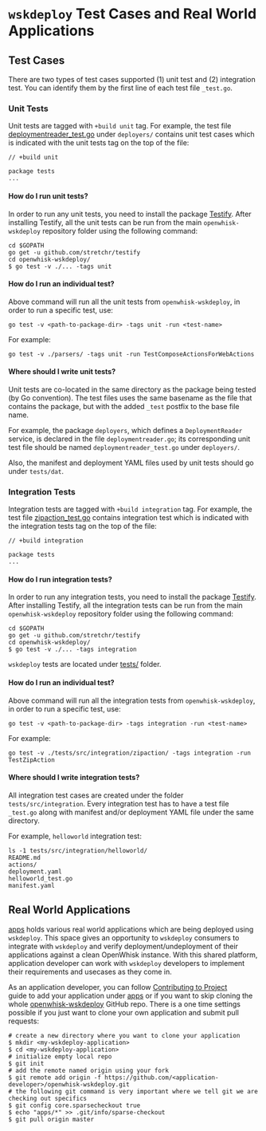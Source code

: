 <!--
#
# Licensed to the Apache Software Foundation (ASF) under one or more
# contributor license agreements.  See the NOTICE file distributed with
# this work for additional information regarding copyright ownership.
# The ASF licenses this file to You under the Apache License, Version 2.0
# (the "License"); you may not use this file except in compliance with
# the License.  You may obtain a copy of the License at
#
#     http://www.apache.org/licenses/LICENSE-2.0
#
# Unless required by applicable law or agreed to in writing, software
# distributed under the License is distributed on an "AS IS" BASIS,
# WITHOUT WARRANTIES OR CONDITIONS OF ANY KIND, either express or implied.
# See the License for the specific language governing permissions and
# limitations under the License.
#
-->

# `wskdeploy` Test Cases and Real World Applications

## Test Cases

There are two types of test cases supported (1) unit test and (2) integration test.
You can identify them by the first line of each test file `_test.go`.

### Unit Tests

Unit tests are tagged with `+build unit` tag. For example, the test file
[deploymentreader_test.go](https://github.com/nuvolaris/openwhisk-wskdeploy/blob/master/deployers/deploymentreader_test.go)
under `deployers/` contains unit test cases which is indicated with the unit tests
tag on the top of the file:

```
// +build unit

package tests
...
```

#### How do I run unit tests?

In order to run any unit tests, you need to install the package [Testify](https://github.com/stretchr/testify/).
After installing Testify, all the unit tests can be run from the main `openwhisk-wskdeploy`
repository folder using the following command:


```
cd $GOPATH
go get -u github.com/stretchr/testify
cd openwhisk-wskdeploy/
$ go test -v ./... -tags unit
```

#### How do I run an individual test?

Above command will run all the unit tests from `openwhisk-wskdeploy`, in
order to run a specific test, use:

```
go test -v <path-to-package-dir> -tags unit -run <test-name>
```

For example:

```
go test -v ./parsers/ -tags unit -run TestComposeActionsForWebActions
```

#### Where should I write unit tests?

Unit tests are co-located in the same directory as the package being tested (by Go convention).
The test files uses the same basename as the file that contains the package,
but with the added `_test` postfix to the base file name.

For example, the package `deployers`, which defines a `DeploymentReader` service,
is declared in the file `deploymentreader.go`; its corresponding unit test file
should be named `deploymentreader_test.go` under `deployers/`.

Also, the manifest and deployment YAML files used by unit tests should go under `tests/dat`.


### Integration Tests

Integration tests are tagged with `+build integration` tag. For example, the test
file [zipaction_test.go](https://github.com/nuvolaris/openwhisk-wskdeploy/blob/master/tests/src/integration/zipaction/zipaction_test.go)
contains integration test which is indicated with the integration tests tag on
the top of the file:

```
// +build integration

package tests
...
```

#### How do I run integration tests?

In order to run any integration tests, you need to install the package [Testify](https://github.com/stretchr/testify/).
After installing Testify, all the integration tests can be run from the main `openwhisk-wskdeploy`
repository folder using the following command:


```
cd $GOPATH
go get -u github.com/stretchr/testify
cd openwhisk-wskdeploy/
$ go test -v ./... -tags integration
```

`wskdeploy` tests are located under [tests/](https://github.com/nuvolaris/openwhisk-wskdeploy/tree/master/tests)
folder.

#### How do I run an individual test?

Above command will run all the integration tests from `openwhisk-wskdeploy`, in
order to run a specific test, use:

```
go test -v <path-to-package-dir> -tags integration -run <test-name>
```

For example:

```
go test -v ./tests/src/integration/zipaction/ -tags integration -run TestZipAction
```

#### Where should I write integration tests?

All integration test cases are created under the folder `tests/src/integration`.
Every integration test has to have a test file `_test.go` along with manifest and/or
deployment YAML file under the same directory.

For example, `helloworld` integration test:

```
ls -1 tests/src/integration/helloworld/
README.md
actions/
deployment.yaml
helloworld_test.go
manifest.yaml
```

## Real World Applications

[apps](https://github.com/nuvolaris/openwhisk-wskdeploy/tree/master/tests/apps)
holds various real world applications which are being deployed using `wskdeploy`.
This space gives an opportunity to `wskdeploy` consumers to integrate with `wskdeploy`
and verify deployment/undeployment of their applications against a clean OpenWhisk
instance. With this shared platform, application developer can work with `wskdeploy`
developers to implement their requirements and usecases as they come in.

As an application developer, you can follow [Contributing to Project](https://github.com/nuvolaris/openwhisk-wskdeploy#contributing-to-the-project)\
guide to add your application under [apps](https://github.com/nuvolaris/openwhisk-wskdeploy/tree/master/tests/apps)
or if you want to skip cloning the whole [openwhisk-wskdeploy](https://github.com/nuvolaris/openwhisk-wskdeploy)
GitHub repo. There is a one time settings possible if you just want to
clone your own application and submit pull requests:

```
# create a new directory where you want to clone your application
$ mkdir <my-wskdeploy-application>
$ cd <my-wskdeploy-application>
# initialize empty local repo
$ git init
# add the remote named origin using your fork
$ git remote add origin -f https://github.com/<application-developer>/openwhisk-wskdeploy.git
# the following git command is very important where we tell git we are checking out specifics
$ git config core.sparsecheckout true
$ echo "apps/*" >> .git/info/sparse-checkout
$ git pull origin master
```
